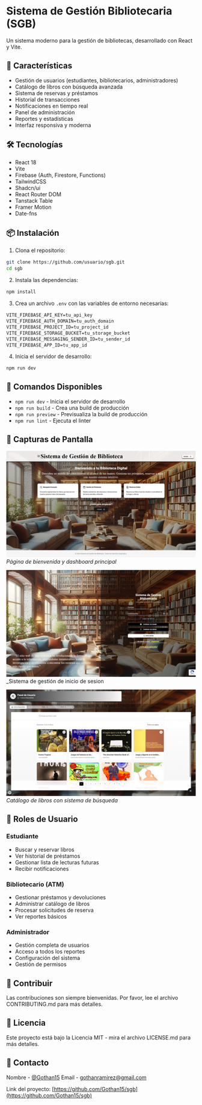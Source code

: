 # Sistema de Gestión Bibliotecaria (SGB)

Un sistema moderno para la gestión de bibliotecas, desarrollado con React y Vite.

## 🚀 Características

- Gestión de usuarios (estudiantes, bibliotecarios, administradores)
- Catálogo de libros con búsqueda avanzada
- Sistema de reservas y préstamos
- Historial de transacciones
- Notificaciones en tiempo real
- Panel de administración
- Reportes y estadísticas
- Interfaz responsiva y moderna

## 🛠️ Tecnologías

- React 18
- Vite
- Firebase (Auth, Firestore, Functions)
- TailwindCSS
- Shadcn/ui
- React Router DOM
- Tanstack Table
- Framer Motion
- Date-fns

## 📦 Instalación

1. Clona el repositorio:

```bash
git clone https://github.com/usuario/sgb.git
cd sgb
```

2. Instala las dependencias:

```bash
npm install
```

3. Crea un archivo `.env` con las variables de entorno necesarias:

```env
VITE_FIREBASE_API_KEY=tu_api_key
VITE_FIREBASE_AUTH_DOMAIN=tu_auth_domain
VITE_FIREBASE_PROJECT_ID=tu_project_id
VITE_FIREBASE_STORAGE_BUCKET=tu_storage_bucket
VITE_FIREBASE_MESSAGING_SENDER_ID=tu_sender_id
VITE_FIREBASE_APP_ID=tu_app_id
```

4. Inicia el servidor de desarrollo:

```bash
npm run dev
```

## 🔧 Comandos Disponibles

- `npm run dev` - Inicia el servidor de desarrollo
- `npm run build` - Crea una build de producción
- `npm run preview` - Previsualiza la build de producción
- `npm run lint` - Ejecuta el linter

## 📱 Capturas de Pantalla

![Bienvenida](/screenshots/dashboard.png)
_Página de bienvenida y dashboard principal_

![Inicio](/screenshots/loans.png)
\_Sistema de gestión de inicio de sesion

![Catálogo](/screenshots/catalog.png)
_Catálogo de libros con sistema de búsqueda_

## 👥 Roles de Usuario

### Estudiante

- Buscar y reservar libros
- Ver historial de préstamos
- Gestionar lista de lecturas futuras
- Recibir notificaciones

### Bibliotecario (ATM)

- Gestionar préstamos y devoluciones
- Administrar catálogo de libros
- Procesar solicitudes de reserva
- Ver reportes básicos

### Administrador

- Gestión completa de usuarios
- Acceso a todos los reportes
- Configuración del sistema
- Gestión de permisos

## 🤝 Contribuir

Las contribuciones son siempre bienvenidas. Por favor, lee el archivo CONTRIBUTING.md para más detalles.

## 📄 Licencia

Este proyecto está bajo la Licencia MIT - mira el archivo LICENSE.md para más detalles.

## 📧 Contacto

Nombre - [@Gothan15](https://twitter.com/Gothan15)
Email - gothanramirez@gmail.com

Link del proyecto: [https://github.com/Gothan15/sgb](https://github.com/Gothan15/sgb)
